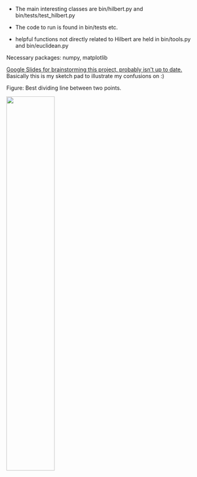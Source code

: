 * The main interesting classes are bin/hilbert.py and bin/tests/test_hilbert.py
  
* The code to run is found in bin/tests etc.
  
* helpful functions not directly related to Hilbert are held in bin/tools.py and bin/euclidean.py

Necessary packages: numpy, matplotlib

[Google Slides for brainstorming this project, probably isn't up to date.](https://docs.google.com/presentation/d/1E9zr5Q8-lw9-S9Xbquw9i7hVQPRZ7FNgBtaVWxkGXkM/edit?usp=sharing) Basically this is my sketch pad to illustrate my confusions on :\)

Figure: Best dividing line between two points.

<img src="https://github.com/jsvan/Hilbert_SVM/assets/9337973/53ffac56-973a-4ac2-81ca-eedaaac9c3bc" width="50%" />
